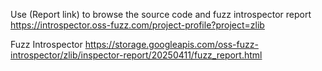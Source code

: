 Use (Report link) to browse the source code and fuzz introspector report https://introspector.oss-fuzz.com/project-profile?project=zlib

Fuzz Introspector
https://storage.googleapis.com/oss-fuzz-introspector/zlib/inspector-report/20250411/fuzz_report.html

